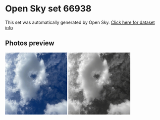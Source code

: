 # Open Sky set 66938
This set was automatically generated by Open Sky.
[Click here for dataset info](https://github.com/0x4248/opensky/blob/master/dataset/66938/info.json)
## Photos preview
<img src="https://raw.githubusercontent.com/0x4248/opensky/master/dataset/66938/photos.gif" width="200px"/>
<img src="https://raw.githubusercontent.com/0x4248/opensky/master/dataset/66938/photos_bw.gif" width="200px"/>
